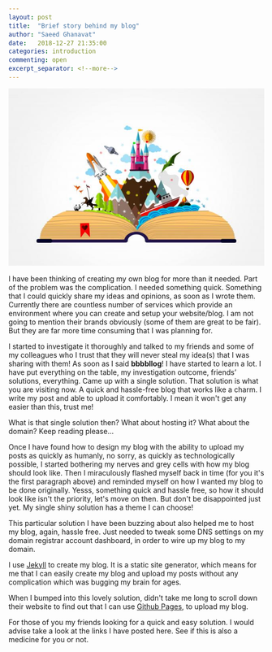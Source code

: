 ```yaml
---
layout: post
title:  "Brief story behind my blog"
author: "Saeed Ghanavat"
date:   2018-12-27 21:35:00
categories: introduction
commenting: open
excerpt_separator: <!--more-->
---
```


<img class="post-image" src='\assets\imgs\briefStory\briefStory-1.jpg' alt='Saeed Ghanavat - Brief story behind my blog' />

I have been thinking of creating my own blog for more than it needed. Part of the problem was the complication. I needed something quick. Something that I could quickly share my ideas and opinions, as soon as I wrote them. Currently there are countless number of services which provide an environment where you can create and setup your website/blog. I am not going to mention their brands obviously (some of them are great to be fair). But they are far more time consuming that I was planning for.
<!--more-->

I started to investigate it thoroughly and talked to my friends and some of my colleagues who I trust that they will never steal my idea(s) that I was sharing with them! As soon as I said **bbbbllog**! I have started to learn a lot. I have put everything on the table, my investigation outcome, friends’ solutions, everything. Came up with a single solution. That solution is what you are visiting now. A quick and hassle-free blog that works like a charm. I write my post and able to upload it comfortably. I mean it won't get any easier than this, trust me!

What is that single solution then? What about hosting it? What about the domain? Keep reading please...

Once I have found how to design my blog with the ability to upload my posts as quickly as humanly, no sorry, as quickly as technologically possible, I started bothering my nerves and grey cells with how my blog should look like. Then I miraculously flashed myself back in time (for you it's the first paragraph above) and reminded myself on how I wanted my blog to be done originally. Yesss, something quick and hassle free, so how it should look like isn't the priority, let's move on then. But don't be disappointed just yet. My single shiny solution has a theme I can choose!

This particular solution I have been buzzing about also helped me to host my blog, again, hassle free. Just needed to tweak some DNS settings on my domain registrar account dashboard, in order to wire up my blog to my domain.

I use <a href='https://jekyllrb.com/' target='_blank'>Jekyll</a> to create my blog. It is a static site generator, which means for me that I can easily create my blog and upload my posts without any complication which was bugging my brain for ages.

When I bumped into this lovely solution, didn't take me long to scroll down their website to find out that I can use <a href='https://pages.github.com' target='_blank'>Github Pages</a>, to upload my blog.

For those of you my friends looking for a quick and easy solution. I would advise take a look at the links I have posted here. See if this is also a medicine for you or not.
